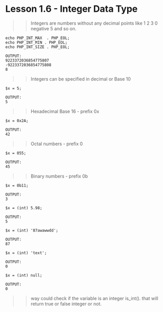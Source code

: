 # Lesson 1.6 - Integer Data Type

>> Integers are numbers without any decimal points like 1 2 3 0 negative 5 and so on.

```
echo PHP_INT_MAX  . PHP_EOL;
echo PHP_INT_MIN . PHP_EOL;
echo PHP_INT_SIZE . PHP_EOL;

OUTPUT:
9223372036854775807
-9223372036854775808
8
```

>> Integers can be specified in decimal or Base 10

```
$x = 5;

OUTPUT:
5
```

>> Hexadecimal Base 16 - prefix 0x

```
$x = 0x2A;

OUTPUT:
42
```

>> Octal numbers - prefix 0

```
$x = 055;

OUTPUT:
45
```

>> Binary numbers - prefix 0b

```
$x = 0b11;

OUTPUT:
3
```

```
$x = (int) 5.98;

OUTPUT:
5
```

```
$x = (int) '87awawwdd';

OUTPUT:
87
```

```
$x = (int) 'text';

OUTPUT:
0
```

```
$x = (int) null;

OUTPUT:
0
```

>> way could check if the variable is an integer is_int(). that will return true or false integer or not.
